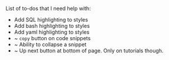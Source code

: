 List of to-dos that I need help with:
* Add SQL highlighting to styles
* Add bash highlighting to styles
* Add yaml highlighting to styles
* ~ `copy` button on code snippets
* ~ Ability to collapse a snippet
* ~ Up next button at bottom of page. Only on tutorials though.
